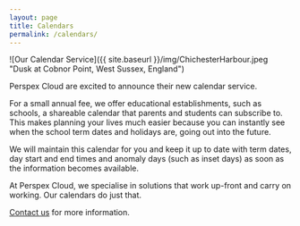 ```yaml
---
layout: page
title: Calendars
permalink: /calendars/
---
```


![Our Calendar Service]({{ site.baseurl }}/img/ChichesterHarbour.jpeg "Dusk at Cobnor Point, West Sussex, England")


Perspex Cloud are excited to announce their new calendar service.


For a small annual fee, we offer educational establishments, such as schools, a shareable calendar that parents and students can subscribe to. This makes planning your lives much easier because you can instantly see when the school term dates and holidays are, going out into the future.

We will maintain this calendar for you and keep it up to date with term dates, day start and end times and anomaly days (such as inset days) as soon as the information becomes available.

At Perspex Cloud, we specialise in solutions that work up-front and carry on working. Our calendars do just that.

[Contact us](mailto:info@perspex.cloud) for more information.
